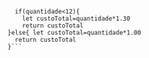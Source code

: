 ```function calculaPrecoTotal(quantidade) {
  if(quantidade<12){
    let custoTotal=quantidade*1.30
    return custoTotal
}else{ let custoTotal=quantidade*1.00
  return custoTotal
}```